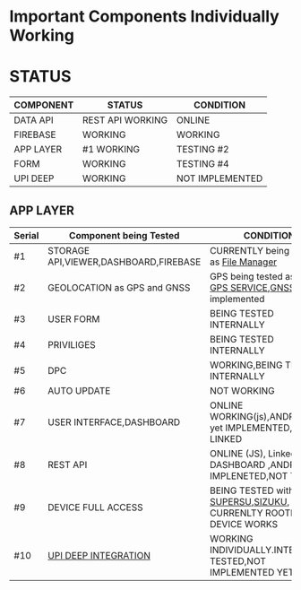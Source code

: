 # Important Components Individually Working


# STATUS


|    COMPONENT     |    STATUS                   |     CONDITION               |
|------------------|-----------------------------|-----------------------------|
|  DATA API        |  REST API WORKING           |           ONLINE            |
|  FIREBASE        |   WORKING                   |            WORKING          |
|   APP LAYER      |   #1 WORKING                |      TESTING #2             |
|   FORM           |   WORKING                   |      TESTING #4             |
| UPI DEEP         | WORKING                     |  NOT IMPLEMENTED            |


## APP LAYER

|    Serial        | Component being Tested               |     CONDITION                                                     |
|------------------|--------------------------------------|-------------------------------------------------------------------|
|  #1              |STORAGE API,VIEWER,DASHBOARD,FIREBASE |   CURRENTLY being tested as [File Manager](https://github.com/Kivtechmain/filemanager)                          |
|  #2              | GEOLOCATION as GPS and GNSS          |  GPS being tested as [SMS GPS SERVICE](https://github.com/Kivtechmain/GPS),[GNSS](https://github.com/Kivtechmain/GNSS) to be implemented       |
|  #3              | USER FORM                            |   BEING TESTED INTERNALLY                                         |
|  #4              |  PRIVILIGES                          |   BEING TESTED INTERNALLY                                         |
|  #5              |   DPC                                |   WORKING,BEING TESTED INTERNALLY                                 |
|  #6              |   AUTO UPDATE                        | NOT WORKING                                                       |
|  #7              | USER INTERFACE,DASHBOARD             |  ONLINE WORKING(js),ANDROID not yet IMPLEMENTED,NOT LINKED        |
|  #8              |  REST API                            | ONLINE (JS), Linked with DASHBOARD ,ANDROID IMPLENETED,NOT TESTED |
|  #9              |  DEVICE FULL ACCESS                  | BEING TESTED with [SUPERSU](https://supersuroot.org/),[SIZUKU](https://github.com/RikkaApps/Shizuku), CURRENLTY ROOTED DEVICE WORKS   |
|  #10             |  [UPI DEEP INTEGRATION](https://github.com/Kivtechmain/deep_upi/blob/main/README.md)              | WORKING INDIVIDUALLY.INTERNALLY TESTED,NOT IMPLEMENTED YET        |
